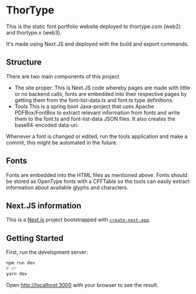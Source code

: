 
# ThorType

This is the static font portfolio website deployed to thortype.com (web2) and thortype.x (web3).

It's made using Next.JS and deployed with the build and export commands.

## Structure

There are two main components of this project
- The site proper:
  This is Next.JS code whereby pages are made with little or no backend calls, fonts are embedded into their respective pages by getting them from the font-list-data.ts and font.ts type definitions.
- Tools
  This is a spring boot Java-project that uses Apache PDFBox/FontBox to extract relevant information from fonts and write them to the font.ts and font-list-data JSON files.
  It also creates the base64-encoded data-uri.

Whenever a font is changed or edited, run the tools application and make a commit, this might be automated in the future.

## Fonts

Fonts are embedded into the HTML files as mentioned above.
Fonts should be stored as OpenType fonts with a CFFTable so the tools can easily extract information about available glyphs and characters.

## Next.JS information

This is a [Next.js](https://nextjs.org/) project bootstrapped with [`create-next-app`](https://github.com/vercel/next.js/tree/canary/packages/create-next-app).

## Getting Started

First, run the development server:

```bash
npm run dev
# or
yarn dev
```

Open [http://localhost:3000](http://localhost:3000) with your browser to see the result.
